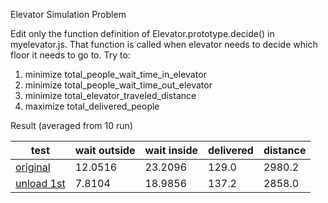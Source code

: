 Elevator Simulation Problem

Edit only the function definition of Elevator.prototype.decide() in myelevator.js.
That function is called when elevator needs to decide which floor it needs to go to.
Try to:
1. minimize total_people_wait_time_in_elevator
2. minimize total_people_wait_time_out_elevator
3. minimize total_elevator_traveled_distance
4. maximize total_delivered_people

Result (averaged from 10 run)

test                                                    | wait outside  | wait inside   | delivered | distance
--------------------------------------------------------|---------------|---------------|-----------|---------
[original](5c14364ac3f18c18b07c9bd80bc2bccc8b7778f6)    | 12.0516       | 23.2096       | 129.0     | 2980.2
[unload 1st](6a83a8b1640b631b5385d9694c5e147ff46866fe)  | 7.8104        | 18.9856       | 137.2     | 2858.0
